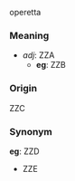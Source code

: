 operetta
### Meaning
+ _adj_: ZZA
    + __eg__: ZZB

### Origin

ZZC

### Synonym

__eg__: ZZD

+ ZZE


